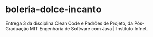 # boleria-dolce-incanto
Entrega 3 da disciplina Clean Code e Padrões de Projeto, da Pós-Graduação MIT Engenharia de Software com Java | Instituto Infnet.
